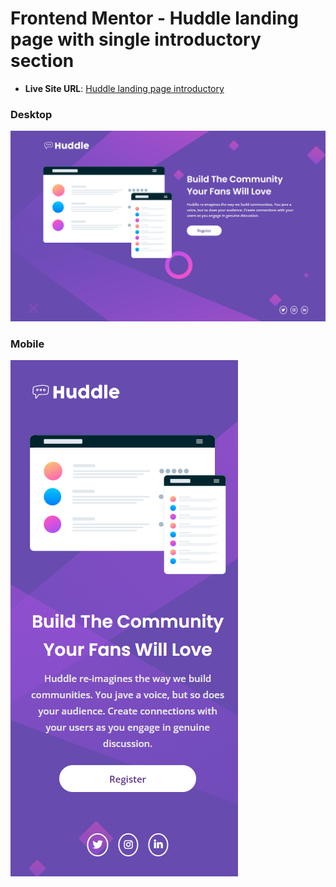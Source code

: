 # Frontend Mentor - Huddle landing page with single introductory section

- **Live Site URL**: [Huddle landing page introductory](https://huddle-landing-page-introductory-0.netlify.app/)

### Desktop

![Design preview for the Huddle landing page with single introductory section](./design/output.png)

### Mobile

![Design preview for the Huddle landing page with single introductory section](./design/output2.png)
